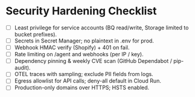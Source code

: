 # Security Hardening Checklist
- [ ] Least privilege for service accounts (BQ read/write, Storage limited to bucket prefixes).
- [ ] Secrets in Secret Manager; no plaintext in .env for prod.
- [ ] Webhook HMAC verify (Shopify) + 401 on fail.
- [ ] Rate limiting on /agent and webhooks (per IP / key).
- [ ] Dependency pinning & weekly CVE scan (GitHub Dependabot / pip-audit).
- [ ] OTEL traces with sampling; exclude PII fields from logs.
- [ ] Egress allowlist for API calls; deny-all default in Cloud Run.
- [ ] Production-only domains over HTTPS; HSTS enabled.
